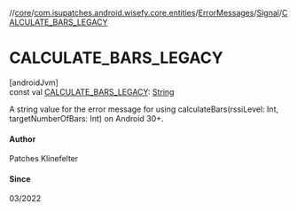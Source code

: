 //[core](../../../../index.md)/[com.isupatches.android.wisefy.core.entities](../../index.md)/[ErrorMessages](../index.md)/[Signal](index.md)/[CALCULATE_BARS_LEGACY](-c-a-l-c-u-l-a-t-e_-b-a-r-s_-l-e-g-a-c-y.md)

# CALCULATE_BARS_LEGACY

[androidJvm]\
const val [CALCULATE_BARS_LEGACY](-c-a-l-c-u-l-a-t-e_-b-a-r-s_-l-e-g-a-c-y.md): [String](https://kotlinlang.org/api/latest/jvm/stdlib/kotlin/-string/index.html)

A string value for the error message for using calculateBars(rssiLevel: Int, targetNumberOfBars: Int) on Android 30+.

#### Author

Patches Klinefelter

#### Since

03/2022
